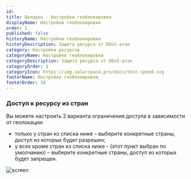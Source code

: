 ```yaml
---
id: 
title: Вкладка - Настройки геоблокировки
displayName: Настройки геоблокировки
order: 1
published: false
historyName: Настройки геоблокировки
historyDescription: Защита ресурса от DDoS-атак
category: Настройка ресурсов
categoryName: Настройки геоблокировки
categoryDescription: Защита ресурса от DDoS-атак
categoryOrder: 1
categoryIcon: https://img.solarspace.pro/docs/test-speed.svg
footerName: Настройки геоблокировки
footerOrder: 10
---
```

### **Доступ к ресурсу из стран**
Вы можете настроить 2 варианта ограничения доступа в зависимости от геолокации:

- только у стран из списка ниже – выберите конкретные страны, доступ из которых будет разрешен;
- у всех кроме стран из списка ниже - (этот пункт выбран по умолчанию) – выберите конкретные страны, доступ из которых будет запрещен.

![screen]()
